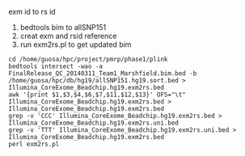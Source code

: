 exm id to rs id

1. bedtools bim to allSNP151
2. creat exm and rsid reference
3. run exm2rs.pl to get updated bim
```
cd /home/guosa/hpc/project/pmrp/phase1/plink
bedtools intersect -wao -a FinalRelease_QC_20140311_Team1_Marshfield.bim.bed -b /home/guosa/hpc/db/hg19/allSNP151.hg19.sort.bed >  Illumina_CoreExome_Beadchip.hg19.exm2rs.bed
awk '{print $1,$3,$4,$6,$7,$11,$12,$13}' OFS="\t" Illumina_CoreExome_Beadchip.hg19.exm2rs.bed > Illumina_CoreExome_Beadchip.hg19.exm2rs.bed
grep -v 'CCC' Illumina_CoreExome_Beadchip.hg19.exm2rs.bed > Illumina_CoreExome_Beadchip.hg19.exm2rs.uni.bed
grep -v 'TTT' Illumina_CoreExome_Beadchip.hg19.exm2rs.uni.bed > Illumina_CoreExome_Beadchip.hg19.exm2rs.bed
perl exm2rs.pl 
```
